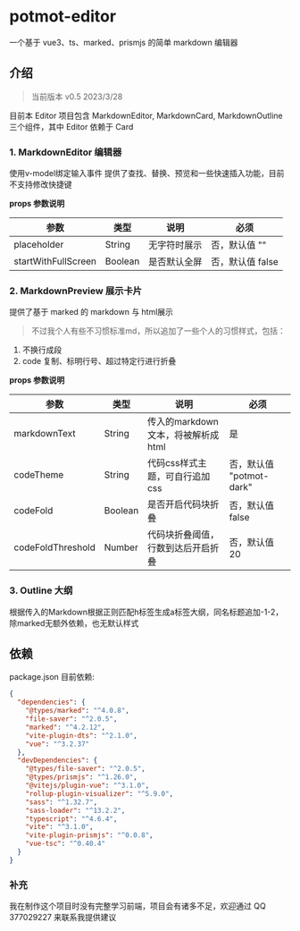 # potmot-editor

一个基于 vue3、ts、marked、prismjs 的简单 markdown 编辑器

## 介绍

> 当前版本 v0.5 2023/3/28

目前本 Editor 项目包含 MarkdownEditor, MarkdownCard, MarkdownOutline 三个组件，其中 Editor 依赖于 Card

### 1. MarkdownEditor 编辑器

使用v-model绑定输入事件
提供了查找、替换、预览和一些快速插入功能，目前不支持修改快捷键

**props 参数说明**

|参数| 类型 | 说明 | 必须 |
| -- | -- | -- | -- |
| placeholder | String | 无字符时展示 | 否，默认值 "" |
| startWithFullScreen | Boolean | 是否默认全屏 | 否，默认值 false |

### 2. MarkdownPreview 展示卡片

提供了基于 marked 的 markdown 与 html展示
> 不过我个人有些不习惯标准md，所以追加了一些个人的习惯样式，包括：<br>
1. 不换行成段<br>
2. code 复制、标明行号、超过特定行进行折叠

**props 参数说明**

| 参数 | 类型 | 说明 | 必须 |
|--------------|--|-------------------------|---------------------|
| markdownText | String | 传入的markdown文本，将被解析成html | 是 |
| codeTheme | String | 代码css样式主题，可自行追加css | 否，默认值 "potmot-dark" |
| codeFold | Boolean | 是否开启代码块折叠 | 否，默认值 false |
| codeFoldThreshold | Number | 代码块折叠阈值，行数到达后开启折叠 | 否，默认值 20 |

### 3. Outline 大纲

根据传入的Markdown根据正则匹配h标签生成a标签大纲，同名标题追加-1\-2，除marked无额外依赖，也无默认样式

## 依赖

package.json 目前依赖:

```json
{
  "dependencies": {
    "@types/marked": "^4.0.8",
    "file-saver": "^2.0.5",
    "marked": "^4.2.12",
    "vite-plugin-dts": "^2.1.0",
    "vue": "^3.2.37"
  },
  "devDependencies": {
    "@types/file-saver": "^2.0.5",
    "@types/prismjs": "^1.26.0",
    "@vitejs/plugin-vue": "^3.1.0",
    "rollup-plugin-visualizer": "^5.9.0",
    "sass": "^1.32.7",
    "sass-loader": "^13.2.2",
    "typescript": "^4.6.4",
    "vite": "^3.1.0",
    "vite-plugin-prismjs": "^0.0.8",
    "vue-tsc": "^0.40.4"
  }
}
```

### 补充

我在制作这个项目时没有完整学习前端，项目会有诸多不足，欢迎通过 QQ 377029227 来联系我提供建议